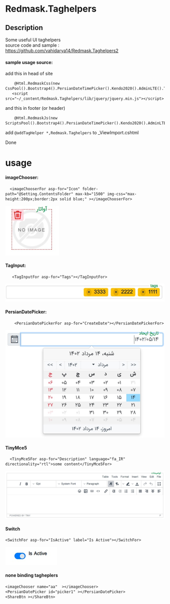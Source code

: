 # Redmask.Taghelpers 

## Description
Some useful UI taghelpers  
source code and sample : https://github.com/vahidarya14/Redmask.Taghelpers2

#### sample usage source:

add this in head of site
```
    @Html.RedmaskCss(new CssPool().Bootstrap4().PersianDateTimePicker().Kendo2020().AdminLTE().TagInput().PersianCss())
   <script src="~/_content/Redmask.Taghelpers/lib/jquery/jquery.min.js"></script>
```
and this in footer (or header)
```
    @Html.RedmaskJs(new ScriptsPool().Bootstrap4().PersianDateTimePicker().Kendo2020().AdminLTE().TinyMCE5().TagInput())

```
 add ``` @addTagHelper *,Redmask.Taghelpers ``` to _ViewImport.cshtml

Done

# usage

#### imageChooser:
```
  <imageChooserFor asp-for="Icon" folder-path="@Setting.ContentsFolder" max-kb="1500" img-css="max-height:200px;border:2px solid blue;" ></imageChooserFor>
```
![](res/imageChooserFor.jpg)

#### TagInput:
```
   <TagInputFor asp-for="Tags"></TagInputFor>
```
![](res/TagInputFor.jpg)

#### PersianDatePicker:
```
    <PersianDatePickerFor asp-for="CreateDate"></PersianDatePickerFor>
```
![](res/PersianDatePickerFor.jpg)

#### TinyMce5
```
  <TinyMce5For asp-for="Description" language="fa_IR" directionality="rtl">some content</TinyMce5For>

```
![](res/TinyMce5For.jpg)

#### Switch
```
<SwitchFor asp-for="IsActive" label="Is Active"></SwitchFor>
```
![](res/SwitchFor.jpg)

#### none binding tagheplers
```
<imageChooser name="aa"  ></imageChooser>
<PersianDatePicker id="picker1" ></PersianDatePicker>
<ShareBtn ></ShareBtn>
```